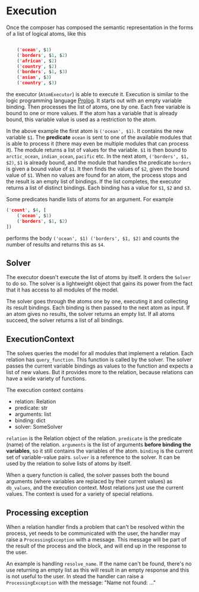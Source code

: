 # Execution

Once the composer has composed the semantic representation in the forms of a list of logical atoms, like this

~~~prolog

    ('ocean', $1)
    ('borders', $1, $2)
    ('african', $2)
    ('country', $2)
    ('borders', $1, $3)
    ('asian', $3)
    ('country', $3)

~~~

the executor (`AtomExecutor`) is able to execute it. Execution is similar to the logic programming language [Prolog](https://en.wikipedia.org/wiki/Prolog). It starts out with an empty variable binding. Then processes the list of atoms, one by one. Each free variable is bound to one or more values. If the atom has a variable that is already bound, this variable value is used as a restriction to the atom.

In the above example the first atom is `('ocean', $1)`. It contains the new variable `$1`. The __predicate__ `ocean` is sent to one of the available modules that is able to process it (there may even be multiple modules that can process it). The module returns a list of values for the variable. `$1` is then bound to `arctic_ocean`, `indian_ocean`, `pacific` etc. In the next atom, `('borders', $1, $2)`, `$1` is already bound, and the module that handles the predicate `borders` is given a bound value of `$1`. It then finds the values of `$2`, given the bound value of `$1`. When no values are found for an atom, the process stops and the result is an empty list of bindings. If the list completes, the executor returns a list of distinct bindings. Each binding has a value for `$1`, `$2` and `$3`.

Some predicates handle lists of atoms for an argument. For example

~~~prolog
('count', $4, [
    ('ocean', $1)
    ('borders', $1, $2)
])
~~~

performs the body `('ocean', $1) ('borders', $1, $2)` and counts the number of results and returns this as `$4`.

## Solver

The executor doesn't execute the list of atoms by itself. It orders the `Solver` to do so. The solver is a lightweight object that gains its power from the fact that it has access to all modules of the model.

The solver goes through the atoms one by one, executing it and collecting its result bindings. Each binding is then passed to the next atom as input. If an atom gives no results, the solver returns an empty list. If all atoms succeed, the solver returns a list of all bindings.

## ExecutionContext

The solves queries the model for all modules that implement a relation. Each relation has `query_function`. This function is called by the solver. The solver passes the current variable bindings as values to the function and expects a list of new values. But it provides more to the relation, because relations can have a wide variety of functions.

The execution context contains

* relation: Relation
* predicate: str
* arguments: list
* binding: dict
* solver: SomeSolver

`relation` is the Relation object of the relation. `predicate` is the predicate (name) of the relation. `arguments` is the list of arguments __before binding the variables__, so it still contains the variables of the atom. `binding` is the current set of variable-value pairs. `solver` is a reference to the solver. It can be used by the relation to solve lists of atoms by itself.

When a query function is called, the solver passes both the bound arguments (where variables are replaced by their current values) as `db_values`, and the execution context. Most relations just use the current values. The context is used for a variety of special relations.

## Processing exception

When a relation handler finds a problem that can't be resolved within the process, yet needs to be communicated with the user, the handler may raise a `ProcessingException` with a message. This message will be part of the result of the process and the block, and will end up in the response to the user.

An example is handling `resolve_name`. If the name can't be found, there's no use returning an empty list as this will result in an empty response and this is not useful to the user. In stead the handler can raise a `ProcessingException` with the message: "Name not found: ..."
